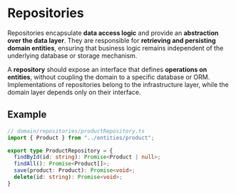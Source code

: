# Repositories

Repositories encapsulate **data access logic** and provide an **abstraction over the data layer**. They are responsible for **retrieving and persisting domain entities**, ensuring that business logic remains independent of the underlying database or storage mechanism.

A **repository** should expose an interface that defines **operations on entities**, without coupling the domain to a specific database or ORM. Implementations of repositories belong to the infrastructure layer, while the domain layer depends only on their interface.

## Example

```ts
// domain/repositories/productRepository.ts
import { Product } from "../entities/product";

export type ProductRepository = {
  findById(id: string): Promise<Product | null>;
  findAll(): Promise<Product[]>;
  save(product: Product): Promise<void>;
  delete(id: string): Promise<void>;
}
```
